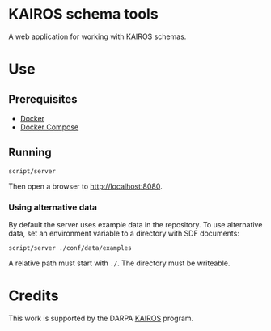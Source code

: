 # KAIROS schema tools

A web application for working with KAIROS schemas.

# Use

## Prerequisites

* [Docker](https://docs.docker.com/get-docker/)
* [Docker Compose](https://docs.docker.com/compose/)

## Running

    script/server

Then open a browser to [http://localhost:8080](http://localhost:8080).

### Using alternative data

By default the server uses example data in the repository. To use alternative data, set an environment variable to a directory with SDF documents:

    script/server ./conf/data/examples

A relative path must start with `./`. The directory must be writeable.

# Credits

This work is supported by the DARPA [KAIROS](https://www.darpa.mil/program/knowledge-directed-artificial-intelligence-reasoning-over-schemas) program.

